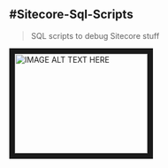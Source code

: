 #Sitecore-Sql-Scripts
---
> SQL scripts to debug Sitecore stuff

<a href="http://www.youtube.com/watch?feature=player_embedded&v=dQw4w9WgXcQ
" target="_blank"><img src="http://img.youtube.com/vi/YdQw4w9WgXcQ/0.jpg" 
alt="IMAGE ALT TEXT HERE" width="240" height="180" border="10" /></a>

